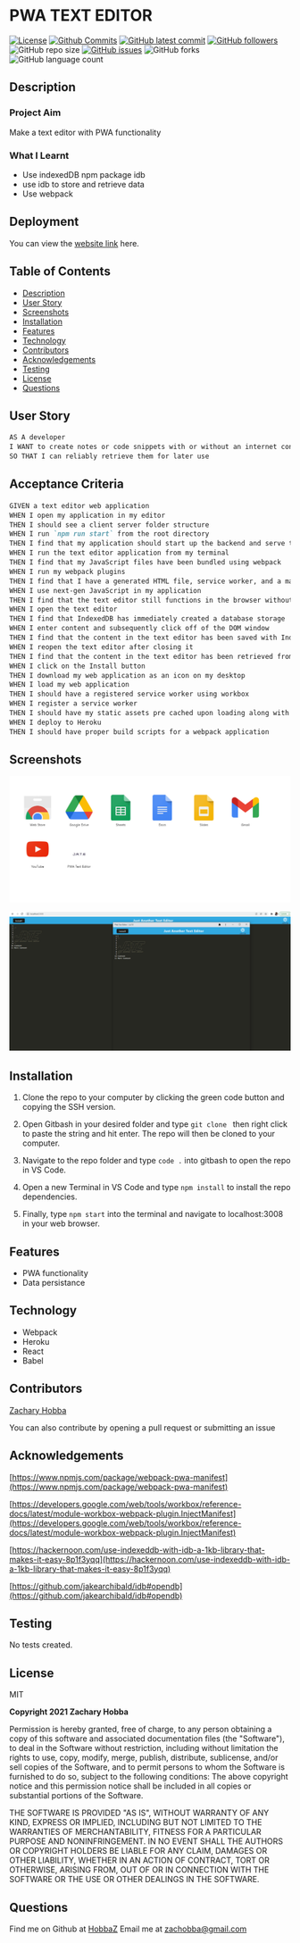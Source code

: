 # PWA TEXT EDITOR

[![License](https://img.shields.io/badge/License-MIT-blue.svg)](https://choosealicense.com/licenses/mit/)
[![Github Commits](https://img.shields.io/github/commit-activity/w/HobbaZ/PWA-text-editor-1)](https://github.com/HobbaZ/PWA-text-editor-1/commits)
[![GitHub latest commit](https://img.shields.io/github/last-commit/HobbaZ/PWA-text-editor-1)](https://github.com/HobbaZ/PWA-text-editor-1/branches)
[![GitHub followers](https://img.shields.io/github/followers/HobbaZ.svg)]()
![GitHub repo size](https://img.shields.io/github/repo-size/HobbaZ/PWA-text-editor-1)
[![GitHub issues](https://img.shields.io/github/issues/HobbaZ/PWA-text-editor-1)](https://img.shields.io/github/issues/HobbaZ/PWA-text-editor-1)
![GitHub forks](https://img.shields.io/github/forks/HobbaZ/PWA-text-editor-1)
![GitHub language count](https://img.shields.io/github/languages/count/HobbaZ/PWA-text-editor-1)

## Description
### Project Aim ###
Make a text editor with PWA functionality

### What I Learnt ###
- Use indexedDB npm package idb
- use idb to store and retrieve data
- Use webpack

## Deployment
You can view the [website link](https://boiling-meadow-89340.herokuapp.com/) here. 


## Table of Contents
- [Description](#description)
- [User Story](#user-story)
- [Screenshots](#screenshots)
- [Installation](#installation)
- [Features](#features)
- [Technology](#technology)
- [Contributors](#contributors)
- [Acknowledgements](#acknowledgements)
- [Testing](#testing)
- [License](#license)
- [Questions](#questions)

## User Story
```md
AS A developer
I WANT to create notes or code snippets with or without an internet connection
SO THAT I can reliably retrieve them for later use
```

## Acceptance Criteria
```md
GIVEN a text editor web application
WHEN I open my application in my editor
THEN I should see a client server folder structure
WHEN I run `npm run start` from the root directory
THEN I find that my application should start up the backend and serve the client
WHEN I run the text editor application from my terminal
THEN I find that my JavaScript files have been bundled using webpack
WHEN I run my webpack plugins
THEN I find that I have a generated HTML file, service worker, and a manifest file
WHEN I use next-gen JavaScript in my application
THEN I find that the text editor still functions in the browser without errors
WHEN I open the text editor
THEN I find that IndexedDB has immediately created a database storage
WHEN I enter content and subsequently click off of the DOM window
THEN I find that the content in the text editor has been saved with IndexedDB
WHEN I reopen the text editor after closing it
THEN I find that the content in the text editor has been retrieved from our IndexedDB
WHEN I click on the Install button
THEN I download my web application as an icon on my desktop
WHEN I load my web application
THEN I should have a registered service worker using workbox
WHEN I register a service worker
THEN I should have my static assets pre cached upon loading along with subsequent pages and static assets
WHEN I deploy to Heroku
THEN I should have proper build scripts for a webpack application
```

## Screenshots
![App is installed in Chrome apps tab](assets/images/chromeApps.PNG)

![Website and app compare](assets/images/websiteandinstall.PNG)

## Installation
1. Clone the repo to your computer by clicking the green code button and copying the SSH version.

2. Open Gitbash in your desired folder and type ```git clone ``` then right click to paste the string and hit enter. The repo will then be cloned to your computer.

3. Navigate to the repo folder and type ```code .``` into gitbash to open the repo in VS Code.

4. Open a new Terminal in VS Code and type ```npm install``` to install the repo dependencies.

5. Finally, type ```npm start``` into the terminal and navigate to localhost:3008 in your web browser.

## Features
- PWA functionality
- Data persistance

## Technology

- Webpack
- Heroku
- React
- Babel

## Contributors
[Zachary Hobba](https://github.com/HobbaZ)

You can also contribute by opening a pull request or submitting an issue

## Acknowledgements
[https://www.npmjs.com/package/webpack-pwa-manifest](https://www.npmjs.com/package/webpack-pwa-manifest)

[https://developers.google.com/web/tools/workbox/reference-docs/latest/module-workbox-webpack-plugin.InjectManifest](https://developers.google.com/web/tools/workbox/reference-docs/latest/module-workbox-webpack-plugin.InjectManifest)

[https://hackernoon.com/use-indexeddb-with-idb-a-1kb-library-that-makes-it-easy-8p1f3yqq](https://hackernoon.com/use-indexeddb-with-idb-a-1kb-library-that-makes-it-easy-8p1f3yqq)

[https://github.com/jakearchibald/idb#opendb](https://github.com/jakearchibald/idb#opendb)

## Testing
No tests created.

## License

MIT

**Copyright 2021 Zachary Hobba**

Permission is hereby granted, free of charge, to any person obtaining a copy of this software and associated documentation files (the "Software"), to deal in the Software without restriction, including without limitation the rights to use, copy, modify, merge, publish, distribute, sublicense, and/or sell copies of the Software, and to permit persons to whom the Software is furnished to do so, subject to the following conditions:
The above copyright notice and this permission notice shall be included in all copies or substantial portions of the Software.
    
THE SOFTWARE IS PROVIDED "AS IS", WITHOUT WARRANTY OF ANY KIND, EXPRESS OR IMPLIED, INCLUDING BUT NOT LIMITED TO THE WARRANTIES OF MERCHANTABILITY, FITNESS FOR A PARTICULAR PURPOSE AND NONINFRINGEMENT. IN NO EVENT SHALL THE AUTHORS OR COPYRIGHT HOLDERS BE LIABLE FOR ANY CLAIM, DAMAGES OR OTHER LIABILITY, WHETHER IN AN ACTION OF CONTRACT, TORT OR OTHERWISE, ARISING FROM, OUT OF OR IN CONNECTION WITH THE SOFTWARE OR THE USE OR OTHER DEALINGS IN THE SOFTWARE.

## Questions

Find me on Github at [HobbaZ](https://github.com/HobbaZ)
Email me at [zachobba@gmail.com](zachobba@gmail.com)